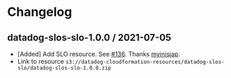 # Changelog

## datadog-slos-slo-1.0.0 / 2021-07-05

* [Added] Add SLO resource. See [#136](https://github.com/DataDog/datadog-cloudformation-resources/pull/136). Thanks [myinisjap](https://github.com/myinisjap).
* Link to resource `s3://datadog-cloudformation-resources/datadog-slos-slo/datadog-slos-slo-1.0.0.zip`


